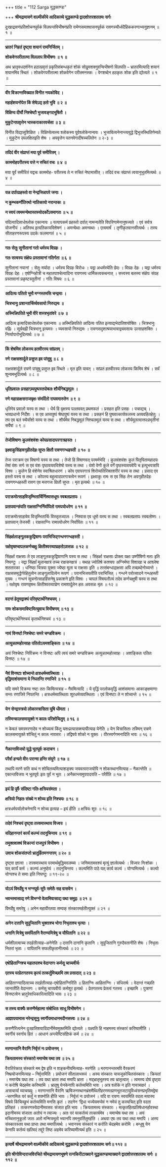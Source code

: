 +++
title = "112 Sarga युद्धकाण्डः"

+++
**श्रीमद्रामायणे वाल्मीकीये आदिकाव्ये युद्धकाण्डे द्वादशोत्तरशततमः सर्गः**

दुःखाद्रावणंप्रतिशोचनपूर्वकं विलपन्तंविभीषणंप्रति रामेणसमाश्वासनपूर्वकं रावणस्यौर्ध्वदैहिककरणाभ्यनुज्ञानम् ॥ १ ॥

****

**भ्रातरं निहतं दृष्ट्वा शयानं रामनिर्जितम् ।**

**शोकवेगपरीतात्मा विललाप विभीषणः ॥ १ ॥**

अथ भ्रातृवधदर्शनेन हठात्प्रवृत्तं प्रकृतिसंबन्धकृतं शोकं सोढुमशक्नुवन्विभीषणो विलपति – भ्रातरमित्यादि शयानं शयानमिव स्थितं । शोकवेगपरीतात्मा शोकवेगेन परीतमनस्कः । वेगशब्देन हठकृतः शोक इति द्योत्यते ॥ १ ॥

****

**वीर विक्रान्तविख्यात विनीत नयकोविद ।**

**महार्हशयनोपेत किं शेषेऽद्य हतो भुवि ॥ २ ॥**

**विक्षिप्य दीर्घौ निश्चेष्टौ भुजावङ्गदभूषितौ ।**

**मुकुटेनापवृत्तेन भास्कराकारवर्चसा ॥ ३ ॥**

विनीत विद्यासुशिक्षित । विक्षिप्येत्यस्य श्लोकस्य पूर्वश्लोकेनान्वयः । भुजावित्यनेनान्त्ययुद्धे द्विभुजस्थितिर्गम्यते । मुकुटेन उपलक्षितइति शेषः । अपवृत्तेन पतनवेगादीषच्चलितेन ॥ २-३ ॥

****

**तदिदं वीर संप्राप्तं मया पूर्व समीरितम् ।**

**काममोहपरीतस्य यत्ते न रुचितं वचः ॥ ४ ॥**

मया पूर्वं समीरितं यद्वचः काममोह- परीतस्य ते न रुचितं नेष्टमासीत् । तदिदं वचः संप्राप्तं त्वयानुभूतमित्यर्थः ॥ ४ ॥

****

**यन्न दर्पात्प्रहस्तो वा नेन्द्रजिन्नापरे जनाः ।**

**न कुम्भकर्णोतिरथो नातिकायो नरान्तकः ॥**

**न स्वयं त्वममन्येथास्तस्योदर्कोऽयमागतः ॥ ५ ॥**

यदित्यादिसार्धश्लोक एकान्वयः ॥ यत्पापकर्म प्रहस्तो दर्पात् नामन्यतेति विपरिणामेनानुषज्यते । एवं सर्वत्र योजनीयं । अतिरथ इत्यतिकायविशेषणं । अमन्येथाः अमन्यथाः । एत्वमार्षं । तृणीकृतवानसीत्यर्थः । तस्य सीताहरणरूपस्य उदर्कः फलमागतं ॥ ५ ॥

****

**गतः सेतुः सुनीतानां गतो धर्मस्य विग्रहः ।**

**गतः सत्वस्य संक्षेपः प्रस्तावानां गतिर्गता ॥ ६ ॥**

सुनीतानां नयानां । सेतुः मर्यादा । धर्मस्य विग्रहः विरोधः । यद्वा अधर्मस्येति छेदः । विग्रहः देहः । यद्वा धर्मस्य विग्रहः देहः । एषोग्निहोत्री च महातपाश्चेत्यादिना रावणस्य धार्मिकत्वकथनात् । सत्त्वस्य बलस्य संक्षेपः संग्रह प्रस्तावानां प्रकृष्टस्तुतीनां । गतिः विषयः ॥ ६ ॥

****

**आदित्यः पतितो भूमौ मग्नस्तमसि चन्द्रमाः ।**

**चित्रभानुः प्रशान्तार्चिर्व्यवसायो निरुद्यमः ॥**

**अस्मिन्निपतिते भूमौ वीरे शस्त्रभृतांवरे ॥ ७ ॥**

आदित्य इत्यादिसार्धश्लोक एकान्वयः ॥ अस्मिन्निपतिते आदित्यः पतित इत्याद्यभेदातिशयोक्तिः । चित्रभानुः वह्निः । सूर्यवह्नी चित्रभानू इत्यमरः । व्यवसायो निरुद्यमः । रावणसदृशाश्रयाभावाद्व्यवसायः उत्साहशक्तिः । निर्व्यापारोभूदित्यर्थः ॥ ७ ॥

****

**किं शेषमिव लोकस्य हतवीरस्य सांप्रतम् ।**

**रणे राक्षसशार्दूले प्रसुप्त इव पांसुषु ॥ ८ ॥**

राक्षसशार्दूले रावणे पांसुषु प्रसुप्त इव स्थिते । मृत इति यावत् । सांप्रतं हतवीरस्य लोकस्य किमिव शेषं । सर्वं शून्यमभूदिंत्यर्थः ॥ ८ ॥

****

**धृतिप्रवालः प्रसहाग्य्र्यपुष्पस्तपोबलः शौर्यनिबद्धमूलः ।**

**रणे महान्राक्षसराजवृक्षः संमर्दितो राघवमारुतेन ॥ ९ ॥**

धृतिरेव प्रवालो यस्य स तथा । धैर्य हि वृक्षस्य पल्लववत् प्रथमफलं । प्रसहत इति प्रसहः । पचाद्यच् । भावप्रधानो निर्देशः । स एव अग्र्यपुष्पं श्रेष्ठपुष्पं यस्य स तथा । प्रसहनं हि पुष्पवत्कार्यफलस्य अव्यवहितहेतुः । तप एव बलं स्थैर्यांशो यस्य स तथा । शौर्यमेव निबद्धमूलं निश्चलमूलं यस्य स तथा । शौर्यमूलत्वात्तपःप्रभृतीनां सर्वेषां ॥ ९ ॥

****

**तेजोविषाणः कुलवंशवंशः कोपप्रसादापरगात्रहस्तः ।**

**इक्ष्वाकुसिंहावगृहीतदेहः सुप्तः क्षितौ रावणगन्धहस्ती ॥ १० ॥**

तेजः पराक्रम एव विषाणो यस्य स तथा । तेजो हि विषाणवत् परमर्मभेदि । कुलवंशवंशः कुलं पितृपितामहादयः तेषां वंशः सर्गः स एव वंशः पृष्ठावयवविशेषो यस्य स तथा । वंशो वेणौ कुले वर्गे पृष्ठस्यावयवेपि च इत्युभयत्रापि विश्वः । कुलेन हि वंशेनेव स्वाश्रितधारणं । कोप एवापरगात्रं शिरोव्यतिरिक्तशरीरं यस्य स तथा । प्रसाद एव हस्तो यस्य स तथा । कोपस्य बहुत्वादपरगात्रत्वेन रूपणं । इक्ष्वाकुः रामः स एव सिंहः तेन अवगृहीतदेहः रावणगन्धहस्ती रावण एव मत्तगजः क्षितौ सुप्तः । मृत इत्यर्थः ॥ १० ॥

****

**पराक्रमोत्साहविजृम्भितार्चिर्निश्वासधूमः स्वबलप्रतापः ।**

**प्रतापवान्संयति राक्षसाग्निर्निर्वापितो रामपयोधरेण ॥ ११ ॥**

पराक्रमोत्साहावेव विजृम्भितार्चिः विस्तृतज्वालः । निश्वास एव धूमो यस्य स तथा । स्वबलप्रतापः स्वबलोष्णः । प्रतापवान् तेजस्वी । राक्षसाग्निः रामपयोधरेण निर्वापितः ॥ ११ ॥

****

**सिंहर्क्षलाङ्गूलककुद्विषाणः पराभिजिद्गन्धनगन्धहस्ती ।**

**रक्षोवृषश्चापलकर्णचक्षुः क्षितीश्वरव्याघ्रहतोऽवसन्नः ॥ १२ ॥**

सिंहर्क्षा राक्षसाः ते एव लाङ्गूलककुद्विषाणानि यस्य स तथा । सिंहर्क्षा राक्षसाः प्रोक्ता यक्षा उष्णीषिणो मताः इति निघण्टुः । यद्वा सिंहर्क्षं मूलानक्षत्रं तच्च राक्षसनक्षत्रं । यथाह ज्योतिषे काश्यपः अग्निर्मघा विशाखा च आश्लेषा शततारका । धनिष्ठा चित्रया युक्ता ज्येष्ठा मूला च राक्षसाः इति ॥ तत्संबन्धाद्राक्षसा अपि तच्छब्देनोच्यन्ते । राक्षससमृद्धेर्गर्वहेतुत्वेन लाङ्गूलादित्वेन रूपणं । परानभिजयतीति पराभिजित् । गन्धने परोत्सादने गन्धहस्ती मुख्यः । गन्धनं सूचनोत्साहहिंसनेषु प्रकाशने इति विश्वः । चापलं विषयलौल्यं तदेव कर्णचक्षुषी यस्य स तथा । रक्षोवृषः रावणवृषभः क्षितीश्वरव्याघ्रेण रामशार्दूलेन हतः अवसन्नः मृतः ॥ १२ ॥

****

**वदन्तं हेतुमद्वाक्यं परिमृष्टार्थनिश्चयम् ।**

**रामः शोकसमाविष्टमित्युवाच विभीषणम् ॥ १३ ॥**

परिमृष्टार्थनिश्चयं कृतार्थनिश्चयं ॥ १३ ॥

****

**नायं विनष्टो निश्चेष्टः समरे चण्डविक्रमः ।**

**अत्युन्नतमहोत्साहः पतितोऽयमशङ्कितः ॥ १४ ॥**

अयं निश्चेष्टः निर्विक्रमः न विनष्टः अपि त्वयं समरे चण्डविक्रमः अत्युन्नतमहोत्साहः । अशङ्कितः पतितः विनष्टः ॥ १४ ॥

****

**नैवं विनष्टाः शोच्यन्ते क्षत्रधर्ममवस्थिताः ।  
वृद्धिमाशंसमाना ये निपतन्ति रणाजिरे ॥ १५ ॥**

यदि समरे विक्रम्य नष्टः ततः किमित्यत्राह – नैवमित्यादि । ये वृद्धिं परलोकवृद्धिं आशंसमानाः आकाङ्क्षमाणाः सन्तः रणाजिरे निपतन्ति । क्षत्रधर्ममवस्थिताः शूरधर्मव्यवस्थिताः । एवं विनष्टाः ते न शोच्यन्ते ॥ १५ ॥

****

**येन सेन्द्रास्त्रयो लोकास्त्रासिता युषि धीमता ।**

**तस्मिन्कालसमायुक्ते न कालः परिशोचितुम् ॥ १६ ॥**

न केवलं समरमरणादेव न शोच्यत्वं किंतु यशःप्रत्यासक्त्यापीत्याह येनेति ॥ येन वित्रासिताः तस्मिन् रावणे कालसमायुक्ते शोचितुं न कालः नावसरः । तद्विषये शोको न युक्तः । वीरस्वर्गगमनादिति भावः ॥ १६ ॥

****

**नैकान्तविजयो युद्धे भूतपूर्वः कदाचन ।**

**परैर्वा हन्यते वीरः परान्वा हन्ति संयुगे ॥ १७ ॥**

तथापि मरणे सति कथं न शोचितव्यमित्याशङ्क्य जयवत्पराजयोपि न शोकस्थानमित्याह – नैकान्तेति ॥ एकान्तविजयः न भूतपूर्वः इतः पूर्वं न भूतः । अनैकान्त्यमुपपादयति – परैर्वेति ॥ १७ ॥

****

**इयं हि पूर्वैः संदिष्टा गतिः क्षत्रियसंमता ।**

**क्षत्रियो निहतः संख्ये न शोच्य इति निश्चयः ॥ १८ ॥**

क्षत्रधर्मपर्यालोचनेनापि न शोच्य इत्याह – इयं हीति ॥ क्षत्रियः शूरः ॥ १८ ॥

****

**तदेवं निश्चयं दृष्ट्वा तत्त्वमास्थाय विज्वरः ।**

**यदिहानन्तरं कार्यं कल्प्यं तदनुचिन्तय ॥ १९ ॥**

**तमुक्तवाक्यं विक्रान्तं राजपुत्रं विभीषणः ।**

**उवाच शोकसंतप्तो भ्रातुर्हितमनन्तरम् ॥ २० ॥**

दृष्ट्वा ज्ञात्वा । तत्त्वमास्थाय परमार्थबुद्धिमवलम्ब्य । जनिमतामवश्यं मृत्युं ज्ञात्वेत्यर्थः । विज्वरः निःशोकः । यत् कार्यं कर्म । कल्प्यं अनुष्ठेयं । तदनुचिन्तय । कल्यमिति पाठे यत् कार्य कल्यं । योग्यमित्यर्थः । कल्यो योग्यश्च ते समाः इति निघण्टुः ॥ १९-२० ॥

****

**योऽयं विमर्देषु न भग्नपूर्वः सुरैः समेतैः सह वासवेन ।**

**भवन्तमासाद्य रणे विभग्नो वेलामिवासाद्य यथा समुद्रः ॥ २१ ॥**

विमर्देषु समरेषु । अनेन महावीरतया सम्यक् संस्कारमर्हतीत्युक्तं ॥ २१ ॥

****

**अनेन दत्तानि सुपूजितानि भुक्ताश्च भोगा निभृताश्च भृत्याः ।**

**धनानि मित्रेषु समर्पितानि वैराण्यमित्रेषु च यौपितानि ॥ २२ ॥**

धर्मशीलत्वाच्च तदर्हतीत्याह–अनेनेति ॥ दत्तानि दानानि कृतानि । सुपूजितानि गुरुदैवतानीति शेषः । निभृताः नितरां भृताः । यापितानि सफलीकृतानीत्यर्थः ॥ २२ ॥

****

**एषोहिताग्निश्च महातपाश्च वेदान्तगः कर्मसु चाग्र्यवीर्यः**

**एतस्य यत्प्रेतगतस्य कृत्यं तत्कर्तुमिच्छामि तव प्रसादात् ॥ २३ ॥**

आहिताग्न्यादित्वाच्च तदर्हतीत्याह-एषोहिताग्निरिति ॥ हिताग्निः आहिताग्निः । संधिरार्षः । वेदान्तं गच्छति जानातीति वेदान्तगः । कर्मसु चाग्र्यवीर्यः कर्मशूर इत्यर्थः । प्रेतगतस्य प्रेतत्वं गतस्य । इच्छामि । पुत्राणां विनष्टत्वेन भ्रातुरेवाधिकारित्वादिति भावः ॥ २३ ॥

****

**स तस्य वाक्यैः करुणैर्महात्मा संबोधितः साधु विभीषणेन ।**

**आज्ञापयामास नरेन्द्रसूनुः स्वर्गीयमाधानमदीनसत्त्वः ॥ २४ ॥**

करुणैरित्यनेन दुःखातिशयादिदानीमेवमुक्तमिति द्योत्यते । वक्ष्यति हि नाहमस्य संस्कारं करिष्यामीति । स्वर्गीयं स्वर्गाय हितं । आधानं अन्त्येष्टिसंज्ञिकं कर्म ॥ २४ ॥

****

**मरणान्तानि वैराणि निर्वृत्तं नः प्रयोजनम् ।**

**क्रियतामस्य संस्कारो ममाप्येष यथा तव ॥ २५ ॥**

वैरातिरेकात् संस्कारे मम द्वेष इति न शङ्कनीयमित्याह- मरणेति ॥ मरणानन्तरमपि वैरकरणं निष्प्रयोजनमित्याह – निर्वृत्तमिति । प्रयोजनं सीतालाभरूपं । अस्य संस्कारः यायजूकोचितसंस्कारः । क्रियतां । ममाप्येष यथा तव । तव यथा भ्राता तथा ममापि भ्राता । मद्भ्रातृभूतस्य तव भ्रातृत्वात् । त्वमस्य दोषं दृष्ट्वा न करोषि चेदहमेव करिष्यामि । भ्रातृषु येनकेनापि कर्तव्यमिति भावः । अत्र श्लोके न इति गायत्र्यक्षरं । अत्राचार्या व्याचख्युः । मरणान्तानि वैराणि ऋषिजनस्थानभ्रंशमैथिलीहरणमत्प्राणभूतजटायुविध्वंसनप्रभृतिमद्वेषा -चरणमितः परं कर्तुं न शक्नोति हीति भावः । निर्वृत्तं नः प्रयोजनं । यदि वा रावणः स्वयमिति वदता मयास्य विषये किंचिच्छुभं कर्तव्यमिति मनसि कृतं । तदनेन ‘द्विधा भज्येयमप्येवं न नमेयं तु कस्यचित् इति वदता प्रतिहतं । तत्करणस्येदानीमवसरः संजात इति भावः । क्रियतामस्य संस्कारः । मत्कृतहितप्रतिषेधानर्हावस्था इदानीमस्य संजाता अतोयं न त्याज्यः । अतः परं यत्कर्तव्यं तत्कार्यमेव । ममाप्येष यथा तव । अयं मच्चित्तानुकूलो जातः अतो मन्मित्रभूतो भवानपि तमनुवर्तितुमर्हति । अथवा एषः तव यथा तथा ममापि । अस्य संस्कारस्तव यथा प्राप्तः तथा ममापीत्यर्थः । भवानस्य संस्कारं न करोति चेदहमेव करोमि । बन्धुषु येन केनापि कर्तव्यं खल्विदं तद्दूरे तिष्ठ अहमेव करिष्यामीत्यर्थ इति ॥ २५ ॥

****

**इत्यार्षे श्रीमद्रामायणे वाल्मीकीये आदिकाव्ये युद्धकाण्डे द्वादशोत्तरशततमः सर्गः॥ ११२ ॥**

**इति श्रीगोविन्दराजविरचिते श्रीमद्रामायणभूषणे रत्नकिरीटाख्याने युद्धकाण्डव्याख्याने द्वादशोत्तरशततमः सर्गः ॥ ११२ ॥**
